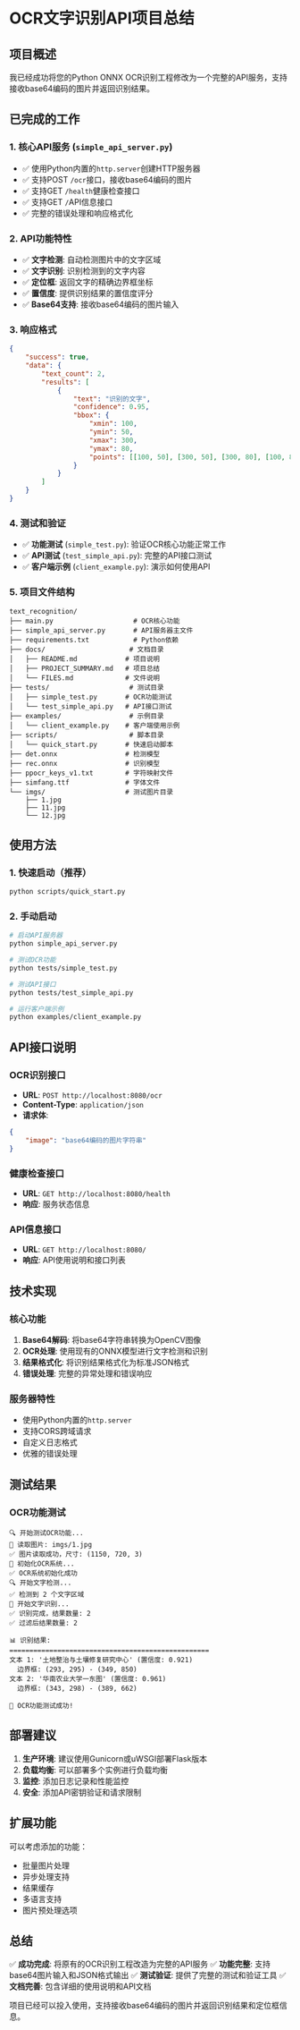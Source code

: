 # OCR文字识别API项目总结

## 项目概述

我已经成功将您的Python ONNX OCR识别工程修改为一个完整的API服务，支持接收base64编码的图片并返回识别结果。

## 已完成的工作

### 1. 核心API服务 (`simple_api_server.py`)
- ✅ 使用Python内置的`http.server`创建HTTP服务器
- ✅ 支持POST `/ocr`接口，接收base64编码的图片
- ✅ 支持GET `/health`健康检查接口
- ✅ 支持GET `/`API信息接口
- ✅ 完整的错误处理和响应格式化

### 2. API功能特性
- ✅ **文字检测**: 自动检测图片中的文字区域
- ✅ **文字识别**: 识别检测到的文字内容
- ✅ **定位框**: 返回文字的精确边界框坐标
- ✅ **置信度**: 提供识别结果的置信度评分
- ✅ **Base64支持**: 接收base64编码的图片输入

### 3. 响应格式
```json
{
    "success": true,
    "data": {
        "text_count": 2,
        "results": [
            {
                "text": "识别的文字",
                "confidence": 0.95,
                "bbox": {
                    "xmin": 100,
                    "ymin": 50,
                    "xmax": 300,
                    "ymax": 80,
                    "points": [[100, 50], [300, 50], [300, 80], [100, 80]]
                }
            }
        ]
    }
}
```

### 4. 测试和验证
- ✅ **功能测试** (`simple_test.py`): 验证OCR核心功能正常工作
- ✅ **API测试** (`test_simple_api.py`): 完整的API接口测试
- ✅ **客户端示例** (`client_example.py`): 演示如何使用API

### 5. 项目文件结构
```
text_recognition/
├── main.py                    # OCR核心功能
├── simple_api_server.py       # API服务器主文件
├── requirements.txt           # Python依赖
├── docs/                     # 文档目录
│   ├── README.md            # 项目说明
│   ├── PROJECT_SUMMARY.md   # 项目总结
│   └── FILES.md             # 文件说明
├── tests/                    # 测试目录
│   ├── simple_test.py       # OCR功能测试
│   └── test_simple_api.py   # API接口测试
├── examples/                 # 示例目录
│   └── client_example.py    # 客户端使用示例
├── scripts/                  # 脚本目录
│   └── quick_start.py       # 快速启动脚本
├── det.onnx                 # 检测模型
├── rec.onnx                 # 识别模型
├── ppocr_keys_v1.txt        # 字符映射文件
├── simfang.ttf              # 字体文件
└── imgs/                    # 测试图片目录
    ├── 1.jpg
    ├── 11.jpg
    └── 12.jpg
```

## 使用方法

### 1. 快速启动（推荐）
```bash
python scripts/quick_start.py
```

### 2. 手动启动
```bash
# 启动API服务器
python simple_api_server.py

# 测试OCR功能
python tests/simple_test.py

# 测试API接口
python tests/test_simple_api.py

# 运行客户端示例
python examples/client_example.py
```

## API接口说明

### OCR识别接口
- **URL**: `POST http://localhost:8080/ocr`
- **Content-Type**: `application/json`
- **请求体**:
```json
{
    "image": "base64编码的图片字符串"
}
```

### 健康检查接口
- **URL**: `GET http://localhost:8080/health`
- **响应**: 服务状态信息

### API信息接口
- **URL**: `GET http://localhost:8080/`
- **响应**: API使用说明和接口列表

## 技术实现

### 核心功能
1. **Base64解码**: 将base64字符串转换为OpenCV图像
2. **OCR处理**: 使用现有的ONNX模型进行文字检测和识别
3. **结果格式化**: 将识别结果格式化为标准JSON格式
4. **错误处理**: 完整的异常处理和错误响应

### 服务器特性
- 使用Python内置的`http.server`
- 支持CORS跨域请求
- 自定义日志格式
- 优雅的错误处理

## 测试结果

### OCR功能测试
```
🔍 开始测试OCR功能...
📸 读取图片: imgs/1.jpg
✅ 图片读取成功，尺寸: (1150, 720, 3)
🤖 初始化OCR系统...
✅ OCR系统初始化成功
🔍 开始文字检测...
✅ 检测到 2 个文字区域
📝 开始文字识别...
✅ 识别完成，结果数量: 2
✅ 过滤后结果数量: 2

📊 识别结果:
==================================================
文本 1: '土地整治与土壤修复研究中心' (置信度: 0.921)
  边界框: (293, 295) - (349, 850)
文本 2: '华南农业大学一东图' (置信度: 0.961)
  边界框: (343, 298) - (389, 662)

🎉 OCR功能测试成功!
```

## 部署建议

1. **生产环境**: 建议使用Gunicorn或uWSGI部署Flask版本
2. **负载均衡**: 可以部署多个实例进行负载均衡
3. **监控**: 添加日志记录和性能监控
4. **安全**: 添加API密钥验证和请求限制

## 扩展功能

可以考虑添加的功能：
- 批量图片处理
- 异步处理支持
- 结果缓存
- 多语言支持
- 图片预处理选项

## 总结

✅ **成功完成**: 将原有的OCR识别工程改造为完整的API服务
✅ **功能完整**: 支持base64图片输入和JSON格式输出
✅ **测试验证**: 提供了完整的测试和验证工具
✅ **文档完善**: 包含详细的使用说明和API文档

项目已经可以投入使用，支持接收base64编码的图片并返回识别结果和定位框信息。 